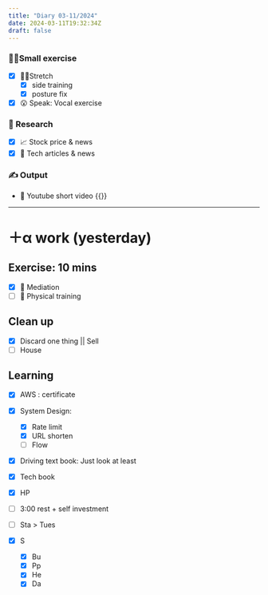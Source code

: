 ```yaml
---
title: "Diary 03-11/2024"  
date: 2024-03-11T19:32:34Z
draft: false
---
```


### 🧘‍♀️Small exercise

- [x]  🧎‍♀️Stretch
    - [x]  side training
    - [x]  posture fix
- [x]  😮 Speak: Vocal exercise

### 👀 Research

- [x]  📈 Stock price & news
- [x]  👾 Tech articles & news

### ✍️ Output

- 🎥 Youtube short video {{<youtube uio58nTJMYI>}}

---

# ＋α work (yesterday)

## Exercise: 10 mins

- [x]  🧘 Mediation
- [ ]  🧘 Physical training

## Clean up

- [x]  Discard one thing || Sell
- [ ]  House

## Learning

- [x]  AWS : certificate
- [x]  System Design:
    - [x]  Rate limit
    - [x]  URL shorten
    - [ ]  Flow
- [x]  Driving text book:  Just look at least
- [x]  Tech book
- [x]  HP

- [ ]  3:00 rest + self investment
- [ ]  Sta > Tues
- [x]  S
    - [x]  Bu
    - [x]  Pp
    - [x]  He
    - [x]  Da